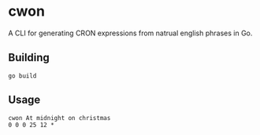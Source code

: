 # cwon
A CLI for generating CRON expressions from natrual english phrases in Go. 

## Building 

```
go build
```

## Usage
```
cwon At midnight on christmas
0 0 0 25 12 *
```